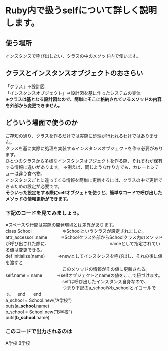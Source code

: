 # Ruby内で扱うselfについて詳しく説明します。
## 使う場所
インスタンスで呼び出したい、クラスの中のメソッド内で使います。
## クラスとインスタンスオブジェクトのおさらい  
「クラス」⇒設計図    
「インスタンスオブジェクト」⇒設計図を基に作ったシステムの実体    
**※クラスは基となる設計図なので、簡単にそこに格納されているメソッドの内容を外部から変更できません。**
## どういう場面で使うのか
ご存知の通り、クラスを作るだけでは実際に処理が行われるわけではありません。    
クラスを基に実際に処理を実装するインスタンスオブジェクトを作る必要があります。    
ひとつのクラスから多様なインスタンスオブジェクトを作る際、それぞれが保有する情報に違いがあります。
⇒例えば、同じような作り方でも、カレーとシチューは違う食べ物。    
インスタンスごとに違ってくる情報を簡単に更新するには、クラスの中で更新できるための設定が必要です。    
**そういった設定をする際にselfオブジェトを使うと、簡単なコードで呼び出したメソッドの情報更新ができます。**
### 下記のコードを見てみましょう。    
※スペースや行間は実際の開発環境とは差異があります。    
class School　　　　　　　⇒Schoolというクラスが設定されました。    
attr_accessor :name　　　⇒Schoolクラス外部からSchoolクラス内のメソッドが呼び出された際に、   
<span>　　　　　　　　　　　　　</span>nameとして指定されている値は変更できる。    
def initialize(name)　　　⇒newとしてインスタンスを呼び出し、それの後に値を渡すと    
<span>　　　　　　　　　　　　　</span>このメソッドの情報がその値に更新される。    
self.name = name　　　 ⇒selfオブジェクトとnameの値をここで紐づけます。   
<span>　　　　　　　　　　　　　</span>selfは呼び出したインスタンス自身なので、   
<span>　　　　　　　　　　　　　</span>つまり下記のa_schoolやb_schoolとイコールです。
   end  　 
 end    
a_school = School.new("A学校")    
puts(**a_school**.name)     
b_school = School.new("B学校")    
puts(**b_school**.name)
### このコードで出力されるのは
A学校
B学校

